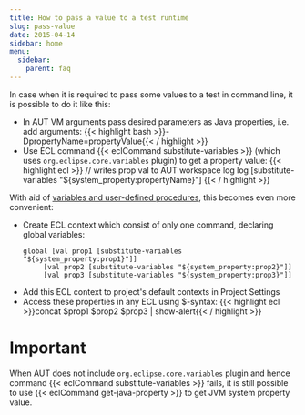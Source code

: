 ```yaml
---
title: How to pass a value to a test runtime
slug: pass-value
date: 2015-04-14
sidebar: home
menu:
  sidebar:
    parent: faq
---
```



In case when it is required to pass some values to a test in command line, it is possible to do it like this:

- In AUT VM arguments pass desired parameters as Java properties, i.e. add arguments: 
{{< highlight bash >}}-DpropertyName=propertyValue{{< / highlight >}}
- Use ECL command {{< eclCommand substitute-variables >}} (which uses `org.eclipse.core.variables` plugin) to get a property value:
{{< highlight ecl >}}
// writes prop val to AUT workspace log
log [substitute-variables "${system_property:propertyName}"]
{{< / highlight >}}

With aid of <a href="{{site.url}}/documentation/userguide/procedures/"> variables and user-defined procedures</a>, this becomes even more convenient:
- Create ECL context which consist of only one command, declaring global variables:
  ```
  global [val prop1 [substitute-variables "${system_property:prop1}"]]
       [val prop2 [substitute-variables "${system_property:prop2}"]]
       [val prop3 [substitute-variables "${system_property:prop3}"]]
  ```
- Add this ECL context to project's default contexts in Project Settings<br></li>
- Access these properties in any ECL using $-syntax:
{{< highlight ecl >}}concat $prop1 $prop2 $prop3 | show-alert{{< / highlight >}}


# Important
When AUT does not include `org.eclipse.core.variables` plugin and hence command {{< eclCommand substitute-variables >}} fails, it is still possible to use {{< eclCommand get-java-property >}} to get JVM system property value.

